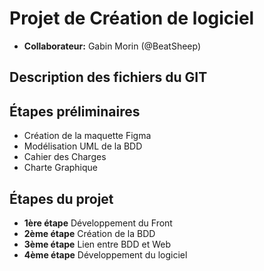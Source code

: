# Projet de Création de logiciel

- **Collaborateur:** Gabin Morin (@BeatSheep)

## Description des fichiers du GIT


## Étapes préliminaires
- Création de la maquette Figma
- Modélisation UML de la BDD 
- Cahier des Charges
- Charte Graphique


## Étapes du projet 
- **1ère étape** Développement du Front
- **2ème étape** Création de la BDD
- **3ème étape** Lien entre BDD et Web
- **4ème étape** Développement du logiciel